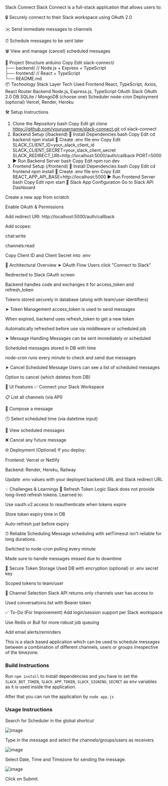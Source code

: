 Slack Connect 
Slack Connect is a full-stack application that allows users to:

🔒 Securely connect to their Slack workspace using OAuth 2.0

✉️ Send immediate messages to channels

⏰ Schedule messages to be sent later

🗑️ View and manage (cancel) scheduled messages

📂 Project Structure
arduino
Copy
Edit
slack-connect/<br>
├── backend/          // Node.js + Express + TypeScript<br>
├── frontend/         // React + TypeScript<br>
└── README.md<br>
📦 Technology Stack
Layer	Tech Used
Frontend	React, TypeScript, Axios, React Router
Backend	Node.js, Express.js, TypeScript
OAuth	Slack OAuth 2.0
DB	SQLite / MongoDB (choose one)
Scheduler	node-cron
Deployment	(optional) Vercel, Render, Heroku

🛠️ Setup Instructions
1. Clone the Repository
bash
Copy
Edit
git clone https://github.com/yourusername/slack-connect.git
cd slack-connect
2. Backend Setup (/backend)
🔧 Install Dependencies
bash
Copy
Edit
cd backend
npm install
📁 Create .env file
env
Copy
Edit
SLACK_CLIENT_ID=your_slack_client_id
SLACK_CLIENT_SECRET=your_slack_client_secret
SLACK_REDIRECT_URI=http://localhost:5000/auth/callback
PORT=5000
▶️ Run Backend Server
bash
Copy
Edit
npm run dev
3. Frontend Setup (/frontend)
🔧 Install Dependencies
bash
Copy
Edit
cd frontend
npm install
📁 Create .env file
env
Copy
Edit
REACT_APP_API_BASE=http://localhost:5000
▶️ Run Frontend Server
bash
Copy
Edit
npm start
🔐 Slack App Configuration
Go to Slack API Dashboard

Create a new app from scratch

Enable OAuth & Permissions

Add redirect URI: http://localhost:5000/auth/callback

Add scopes:

chat:write

channels:read

Copy Client ID and Client Secret into .env

🧱 Architectural Overview
➤ OAuth Flow
Users click "Connect to Slack"

Redirected to Slack OAuth screen

Backend handles code and exchanges it for access_token and refresh_token

Tokens stored securely in database (along with team/user identifiers)

➤ Token Management
access_token is used to send messages

When expired, backend uses refresh_token to get a new token

Automatically refreshed before use via middleware or scheduled job

➤ Message Handling
Messages can be sent immediately or scheduled

Scheduled messages stored in DB with time

node-cron runs every minute to check and send due messages

➤ Cancel Scheduled Message
Users can see a list of scheduled messages

Option to cancel (which deletes from DB)

📸 UI Features
✅ Connect your Slack Workspace

📋 List all channels (via API)

💬 Compose a message

🕒 Select scheduled time (via datetime input)

📅 View scheduled messages

❌ Cancel any future message

🌐 Deployment (Optional)
If you deploy:

Frontend: Vercel or Netlify

Backend: Render, Heroku, Railway

Update .env values with your deployed backend URL and Slack redirect URL

💡 Challenges & Learnings
🔄 Refresh Token Logic
Slack does not provide long-lived refresh tokens. Learned to:

Use oauth.v2.access to reauthenticate when tokens expire

Store token expiry time in DB

Auto-refresh just before expiry

⏰ Reliable Scheduling
Message scheduling with setTimeout isn't reliable for long durations.

Switched to node-cron polling every minute

Made sure to handle messages missed due to downtime

🔐 Secure Token Storage
Used DB with encryption (optional) or .env secret key

Scoped tokens to team/user

🔄 Channel Selection
Slack API returns only channels user has access to

Used conversations.list with Bearer token

✅ To-Do (For Improvement)
 Add login/session support per Slack workspace

 Use Redis or Bull for more robust job queuing

 Add email alerts/reminders



This is a slack based application which can be used to schedule messages between a combination of different channels, users or groups irrespective of the timezone.

### Build Instructions
Run `npm install` to install dependencies and you have to set the `SLACK_BOT_TOKEN`, `SLACK_APP_TOKEN`, `SLACK_SIGNING_SECRET` as env variables as it is used inside the application.

After that you can run the application by `node app.js`

### Usage Instructions
Search for Scheduler in the global shortcut

![image](https://user-images.githubusercontent.com/47693983/224338973-ee5cba98-7da0-4e28-800b-a0554d1e7823.png)

Type in the message and select the channels/groups/users as receivers

![image](https://user-images.githubusercontent.com/47693983/224339549-219e9660-9591-4740-bae0-c2b95b8fc5db.png)

Select Date, Time and Timezone for sending the message.

![image](https://user-images.githubusercontent.com/47693983/224340000-4e0a8400-3dc1-4ac6-bbfc-53564d49ecd9.png)

Click on Submit. 

